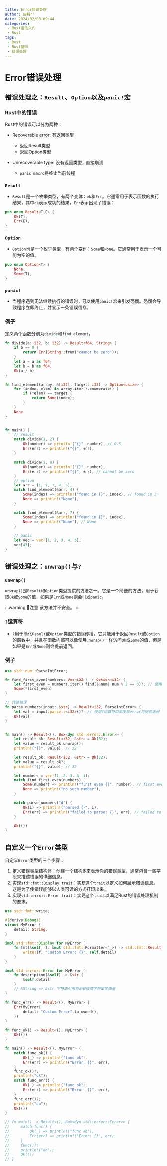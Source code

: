 ```yaml
---
title: Error错误处理
author: 皮特ᴾᵗ
date: 2024/02/08 09:44
categories:
 - Rust语法入门
 - Rust
tags:
 - Rust
 - Rust基础
 - 错误处理
---
```


# Error错误处理

## 错误处理之：`Result`、`Option`以及`panic!`宏

### Rust中的错误

Rust中的错误可以分为两种：
- Recoverable error: 有返回类型
    - 返回Result类型
    - 返回Option类型

- Unrecoverable type: 没有返回类型，直接崩溃
    - `panic macro`将终止当前线程

### `Result`

- `Result`是一个枚举类型，有两个变体：`ok`和`Err`。它通常用于表示函数的执行结果，其中`ok`表示成功的结果，`Err`表示出现了错误：

```rust
pub enum Result<T,E> {
    Ok(T),
    Err(E),
}
```

### `Option`

- `Option`也是一个枚举类型，有两个变体：`Some`和`None`。它通常用于表示一个可能为空的值。

```rust
pub enum Option<T> {
    None,
    Some(T),
}
```

### `panic!`

- 当程序遇到无法继续执行的错误时，可以使用`panic!`宏来引发恐慌。恐慌会导致程序立即终止，并显示一条错误信息。

### 例子

定义两个函数分别为`divide`和`find_element`，

```rust
fn divide(a: i32, b: i32) -> Result<f64, String> {
    if b == 0 {
        return Err(String::from("cannot be zero"));
    }
    let a = a as f64;
    let b = b as f64;
    Ok(a / b)
}

fn find_element(array: &[i32], target: i32) -> Option<usize> {
    for (index, elem) in array.iter().enumerate() {
        if (*elem) == target {
            return Some(index);
        }
    }
    None
}


fn main() {
    // result
    match divide(1, 2) {
        Ok(number) => println!("{}", number), // 0.5
        Err(err) => println!("{}", err),
    }

    match divide(1, 0) {
        Ok(number) => println!("{}", number),
        Err(err) => println!("{}", err), // cannot be zero
    }
    // option
    let arr = [1, 2, 3, 4, 5];
    match find_element(&arr, 4) {
        Some(index) => println!("found in {}", index), // found in 3
        None => println!("None"),
    }

    match find_element(&arr, 7) {
        Some(index) => println!("found in {}", index), 
        None => println!("None"), // None
    }

    // panic
    let vec = vec![1, 2, 3, 4, 5];
    vec[43];
}
```

## 错误处理之：`unwrap()`与`?`

### `unwrap()`

`unwrap()`是`Result`和`Option`类型提供的方法之一。它是一个简便的方法，用于获取`Ok`或`Some`的值，如果是`Err`或`None`则会引发`panic`。

:::warning 📢注意
该方法并不安全。
:::

### `?`运算符

- `?`用于简化`Result`或`Option`类型的错误传播。它只能用于返回`Result`或`Option`的函数中，并且在函数内部可以像使用`unwrap()`一样访问`Ok`或`Some`的值，但是如果是`Err`或`None`则会提前返回。

### 例子

```rust
use std::num::ParseIntError;

fn find_first_even(numbers: Vec<i32>) -> Option<i32> {
    let first_even = numbers.iter().find(|&num| num % 2 == 0)?; // 使用?运算符前提条件是需要返回Option类型
    Some(*first_even)
}

// 传递错误
fn parse_numbers(input: &str) -> Result<i32, ParseIntError> {
    let val = input.parse::<i32>()?; // 使用?运算符如果发现error将提前返回
    Ok(val)
}


fn main() -> Result<(), Box<dyn std::error::Error>> {
    let result_ok: Result<i32, &str> = Ok(32);
    let value = result_ok.unwrap();
    println!("{}", value); // 32

    let result_ok: Result<i32, &str> = Ok(32);
    let value = result_ok?;
    println!("{}", value); // 32

    let numbers = vec![1, 2, 3, 4, 5];
    match find_first_even(numbers) {
        Some(number) => println!("first even {}", number), // first even 2
        None => println!("no such number"),
    }

    match parse_numbers("d") {
        Ok(i) => println!("parsed {}", i),
        Err(err) => println!("failed to parse: {}", err), // failed to parse: invalid digit found in string
    }

    Ok(())
}
```

## 自定义一个`Error`类型

自定义`Error`类型的三个步骤：

1. 定义错误类型结构体：创建一个结构体来表示你的错误类型，通常包含一些字段来描述错误的详细信息。
2. 实现`std::fmt::Display trait`：实现这个`trait`以定义如何展示错误信息。这是为了使错误能够以人类可读的方式打印出来。
3. 实现`std::error::Error trait`：实现这个`trait`以满足Rust的错误处理机制的要求。

```rust
use std::fmt::write;

#[derive(Debug)]
struct MyError {
    detail: String,
}

impl std::fmt::Display for MyError {
    fn fmt(&self, f: &mut std::fmt::Formatter<'_>) -> std::fmt::Result {
        write!(f, "Custom Error: {}", self.detail)
    }
}

impl std::error::Error for MyError {
    fn description(&self) -> &str {
        &self.detail
    }
    // &String => &str 字符串引用自动转换成字符串字面量
}

fn func_err() -> Result<(), MyError> {
    Err(MyError{
        detail: "Custom Error".to_owned(),
    })
}

fn func_ok() -> Result<(), MyError> {
    Ok(())
}

fn main() -> Result<(), MyError> {
    match func_ok() {
        Ok(_) => println!("func ok"),
        Err(err) => println!("Error: {}", err),
    }
    func_ok()?;
    println!("ok");
    match func_err() {
        Ok(_) => println!("func ok"),
        Err(err) => println!("Error: {}", err),
    }
    func_err()?;
    println!("oo");
    Ok(())
}

// fn main() -> Result<(), Box<dyn std::error::Error>> {
//     match func() {
//         Ok(_) => println!("func ok"),
//         Err(err) => println!("Error: {}", err),
//     }
//     func()?;
//     println!("oo");
//     Ok(())
// }
```